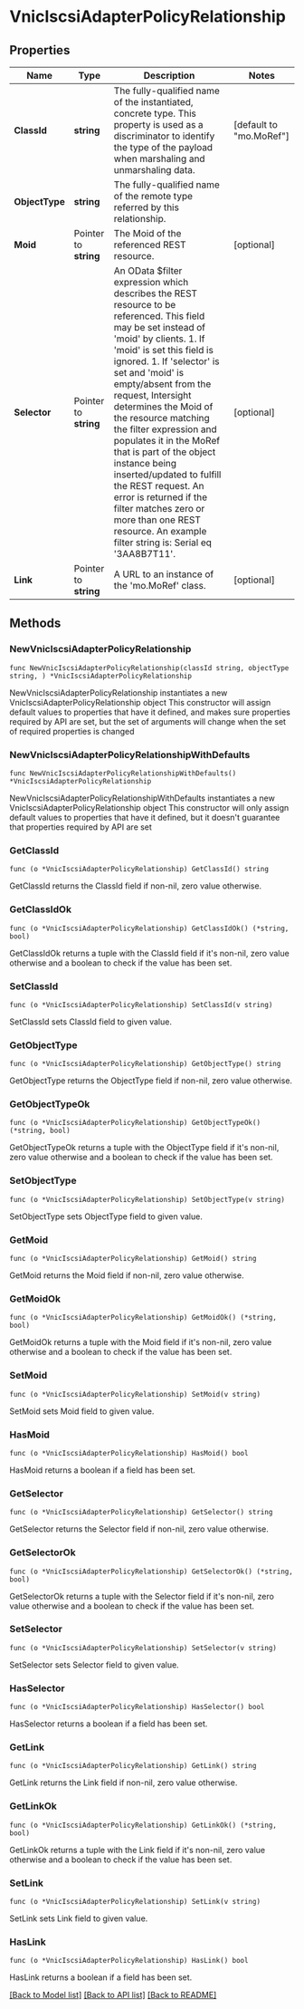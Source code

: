 # VnicIscsiAdapterPolicyRelationship

## Properties

Name | Type | Description | Notes
------------ | ------------- | ------------- | -------------
**ClassId** | **string** | The fully-qualified name of the instantiated, concrete type. This property is used as a discriminator to identify the type of the payload when marshaling and unmarshaling data. | [default to "mo.MoRef"]
**ObjectType** | **string** | The fully-qualified name of the remote type referred by this relationship. | 
**Moid** | Pointer to **string** | The Moid of the referenced REST resource. | [optional] 
**Selector** | Pointer to **string** | An OData $filter expression which describes the REST resource to be referenced. This field may be set instead of &#39;moid&#39; by clients. 1. If &#39;moid&#39; is set this field is ignored. 1. If &#39;selector&#39; is set and &#39;moid&#39; is empty/absent from the request, Intersight determines the Moid of the resource matching the filter expression and populates it in the MoRef that is part of the object instance being inserted/updated to fulfill the REST request. An error is returned if the filter matches zero or more than one REST resource. An example filter string is: Serial eq &#39;3AA8B7T11&#39;. | [optional] 
**Link** | Pointer to **string** | A URL to an instance of the &#39;mo.MoRef&#39; class. | [optional] 

## Methods

### NewVnicIscsiAdapterPolicyRelationship

`func NewVnicIscsiAdapterPolicyRelationship(classId string, objectType string, ) *VnicIscsiAdapterPolicyRelationship`

NewVnicIscsiAdapterPolicyRelationship instantiates a new VnicIscsiAdapterPolicyRelationship object
This constructor will assign default values to properties that have it defined,
and makes sure properties required by API are set, but the set of arguments
will change when the set of required properties is changed

### NewVnicIscsiAdapterPolicyRelationshipWithDefaults

`func NewVnicIscsiAdapterPolicyRelationshipWithDefaults() *VnicIscsiAdapterPolicyRelationship`

NewVnicIscsiAdapterPolicyRelationshipWithDefaults instantiates a new VnicIscsiAdapterPolicyRelationship object
This constructor will only assign default values to properties that have it defined,
but it doesn't guarantee that properties required by API are set

### GetClassId

`func (o *VnicIscsiAdapterPolicyRelationship) GetClassId() string`

GetClassId returns the ClassId field if non-nil, zero value otherwise.

### GetClassIdOk

`func (o *VnicIscsiAdapterPolicyRelationship) GetClassIdOk() (*string, bool)`

GetClassIdOk returns a tuple with the ClassId field if it's non-nil, zero value otherwise
and a boolean to check if the value has been set.

### SetClassId

`func (o *VnicIscsiAdapterPolicyRelationship) SetClassId(v string)`

SetClassId sets ClassId field to given value.


### GetObjectType

`func (o *VnicIscsiAdapterPolicyRelationship) GetObjectType() string`

GetObjectType returns the ObjectType field if non-nil, zero value otherwise.

### GetObjectTypeOk

`func (o *VnicIscsiAdapterPolicyRelationship) GetObjectTypeOk() (*string, bool)`

GetObjectTypeOk returns a tuple with the ObjectType field if it's non-nil, zero value otherwise
and a boolean to check if the value has been set.

### SetObjectType

`func (o *VnicIscsiAdapterPolicyRelationship) SetObjectType(v string)`

SetObjectType sets ObjectType field to given value.


### GetMoid

`func (o *VnicIscsiAdapterPolicyRelationship) GetMoid() string`

GetMoid returns the Moid field if non-nil, zero value otherwise.

### GetMoidOk

`func (o *VnicIscsiAdapterPolicyRelationship) GetMoidOk() (*string, bool)`

GetMoidOk returns a tuple with the Moid field if it's non-nil, zero value otherwise
and a boolean to check if the value has been set.

### SetMoid

`func (o *VnicIscsiAdapterPolicyRelationship) SetMoid(v string)`

SetMoid sets Moid field to given value.

### HasMoid

`func (o *VnicIscsiAdapterPolicyRelationship) HasMoid() bool`

HasMoid returns a boolean if a field has been set.

### GetSelector

`func (o *VnicIscsiAdapterPolicyRelationship) GetSelector() string`

GetSelector returns the Selector field if non-nil, zero value otherwise.

### GetSelectorOk

`func (o *VnicIscsiAdapterPolicyRelationship) GetSelectorOk() (*string, bool)`

GetSelectorOk returns a tuple with the Selector field if it's non-nil, zero value otherwise
and a boolean to check if the value has been set.

### SetSelector

`func (o *VnicIscsiAdapterPolicyRelationship) SetSelector(v string)`

SetSelector sets Selector field to given value.

### HasSelector

`func (o *VnicIscsiAdapterPolicyRelationship) HasSelector() bool`

HasSelector returns a boolean if a field has been set.

### GetLink

`func (o *VnicIscsiAdapterPolicyRelationship) GetLink() string`

GetLink returns the Link field if non-nil, zero value otherwise.

### GetLinkOk

`func (o *VnicIscsiAdapterPolicyRelationship) GetLinkOk() (*string, bool)`

GetLinkOk returns a tuple with the Link field if it's non-nil, zero value otherwise
and a boolean to check if the value has been set.

### SetLink

`func (o *VnicIscsiAdapterPolicyRelationship) SetLink(v string)`

SetLink sets Link field to given value.

### HasLink

`func (o *VnicIscsiAdapterPolicyRelationship) HasLink() bool`

HasLink returns a boolean if a field has been set.


[[Back to Model list]](../README.md#documentation-for-models) [[Back to API list]](../README.md#documentation-for-api-endpoints) [[Back to README]](../README.md)


